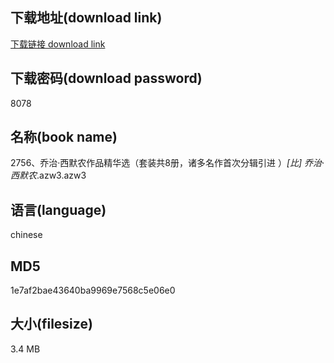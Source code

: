 ## 下载地址(download link)
[下载链接 download link](https://voluble-croquembouche-d321dc.netlify.app/?s=2756%E3%80%81%E4%B9%94%E6%B2%BB%C2%B7%E8%A5%BF%E9%BB%98%E5%86%9C%E4%BD%9C%E5%93%81%E7%B2%BE%E5%8D%8E%E9%80%89%EF%BC%88%E5%A5%97%E8%A3%85%E5%85%B18%E5%86%8C%EF%BC%8C%E8%AF%B8%E5%A4%9A%E5%90%8D%E4%BD%9C%E9%A6%96%E6%AC%A1%E5%88%86%E8%BE%91%E5%BC%95%E8%BF%9B+%EF%BC%89_%5B%E6%AF%94%5D+%E4%B9%94%E6%B2%BB%C2%B7%E8%A5%BF%E9%BB%98%E5%86%9C_.azw3)

## 下载密码(download password)
8078

## 名称(book name)
2756、乔治·西默农作品精华选（套装共8册，诸多名作首次分辑引进 ）_[比] 乔治·西默农_.azw3.azw3

## 语言(language)
chinese

## MD5
1e7af2bae43640ba9969e7568c5e06e0

## 大小(filesize)
3.4 MB
